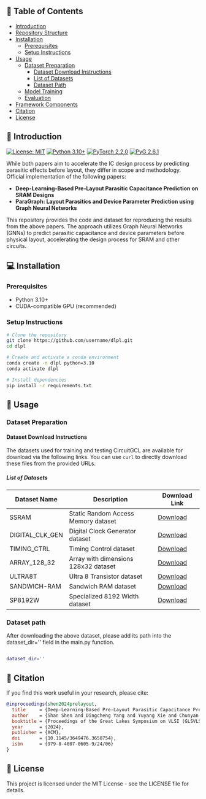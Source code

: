 
## 📑 Table of Contents

- [Introduction](#-introduction)
- [Repository Structure](#repository-structure)
- [Installation](#-installation)
  - [Prerequisites](#prerequisites)
  - [Setup Instructions](#setup-instructions)
- [Usage](#-usage)
  - [Dataset Preparation](#dataset-preparation)
    - [Dataset Download Instructions](#dataset-download-instructions)
    - [List of Datasets](#list-of-datasets)
    - [Dataset Path](#dataset-path)
  - [Model Training](#model-training)
  - [Evaluation](#evaluation)
- [Framework Components](#framework-components)
- [Citation](#-citation)
- [License](#-license)


## 🧠 Introduction
[![License: MIT](https://img.shields.io/badge/License-MIT-yellow.svg)](https://opensource.org/licenses/MIT)
[![Python 3.10+](https://img.shields.io/badge/python-3.10+-blue.svg)](https://www.python.org/downloads/release/python-310/)
[![PyTorch 2.2.0](https://img.shields.io/badge/PyTorch-2.2.0-red)](https://pytorch.org/get-started/previous-versions/#v220)
[![PyG 2.6.1](https://img.shields.io/badge/PyG-2.6.1-orange)](https://pytorch-geometric.readthedocs.io/en/2.6.1/)

While both papers aim to accelerate the IC design process by predicting parasitic effects before layout, they differ in scope and methodology.
Official implementation of the following papers:

- **Deep-Learning-Based Pre-Layout Parasitic Capacitance Prediction on SRAM Designs**
- **ParaGraph: Layout Parasitics and Device Parameter Prediction using Graph Neural Networks**

This repository provides the code and dataset for reproducing the results from the above papers. The approach utilizes Graph Neural Networks (GNNs) to predict parasitic capacitance and device parameters before physical layout, accelerating the design process for SRAM and other circuits.


## 💻 Installation

### Prerequisites

- Python 3.10+
- CUDA-compatible GPU (recommended)

### Setup Instructions

```bash
# Clone the repository
git clone https://github.com/username/dlpl.git
cd dlpl

# Create and activate a conda environment
conda create -n dlpl python=3.10
conda activate dlpl

# Install dependencies
pip install -r requirements.txt
```

## 🚀 Usage

### Dataset Preparation

#### Dataset Download Instructions

The datasets used for training and testing CircuitGCL are available for download via the following links. You can use `curl` to directly download these files from the provided URLs.

##### List of Datasets

| Dataset Name    | Description                          | Download Link                                                                              |
| --------------- | ------------------------------------ | ------------------------------------------------------------------------------------------ |
| SSRAM           | Static Random Access Memory dataset  | [Download](https://circuitgcl-sram.s3.ap-southeast-2.amazonaws.com/raw/ssram.pt)           |
| DIGITAL_CLK_GEN | Digital Clock Generator dataset      | [Download](https://circuitgcl-sram.s3.ap-southeast-2.amazonaws.com/raw/digtime.pt)         |
| TIMING_CTRL     | Timing Control dataset               | [Download](https://circuitgcl-sram.s3.ap-southeast-2.amazonaws.com/raw/timing_ctrl.pt)     |
| ARRAY_128_32    | Array with dimensions 128x32 dataset | [Download](https://circuitgcl-sram.s3.ap-southeast-2.amazonaws.com/raw/array_128_32_8t.pt) |
| ULTRA8T         | Ultra 8 Transistor dataset           | [Download](https://circuitgcl-sram.s3.ap-southeast-2.amazonaws.com/raw/ultra8t.pt)         |
| SANDWICH-RAM    | Sandwich RAM dataset                 | [Download](https://circuitgcl-sram.s3.ap-southeast-2.amazonaws.com/raw/sandwich.pt)        |
| SP8192W         | Specialized 8192 Width dataset       | [Download](https://circuitgcl-sram.s3.ap-southeast-2.amazonaws.com/raw/sp8192w.pt)         |

### Dataset path
After downloading the above dataset, please add its path into the dataset_dir='' field in the main.py function.
```bash

dataset_dir=''
```

## 📖 Citation

If you find this work useful in your research, please cite:

```bibtex
@inproceedings{shen2024prelayout,
  title     = {Deep-Learning-Based Pre-Layout Parasitic Capacitance Prediction on SRAM Designs},
  author    = {Shan Shen and Dingcheng Yang and Yuyang Xie and Chunyan Pei and Wenjian Yu and Bei Yu},
  booktitle = {Proceedings of the Great Lakes Symposium on VLSI (GLSVLSI)},
  year      = {2024},
  publisher = {ACM},
  doi       = {10.1145/3649476.3658754},
  isbn      = {979-8-4007-0605-9/24/06}
}
```

## 📄 License

This project is licensed under the MIT License - see the LICENSE file for details.

